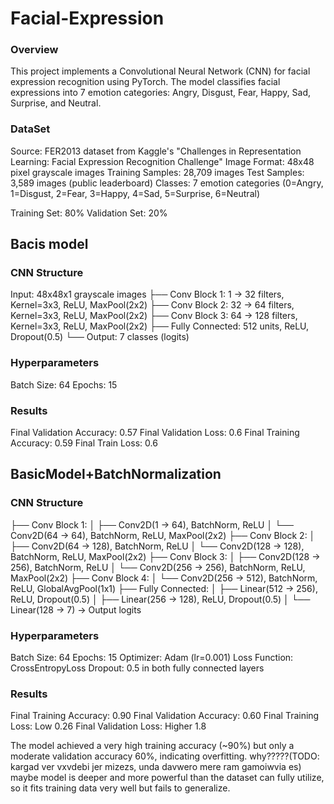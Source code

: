 # Facial-Expression
### Overview
This project implements a Convolutional Neural Network (CNN) for facial expression recognition using PyTorch. The model classifies facial expressions into 7 emotion categories: Angry, Disgust, Fear, Happy, Sad, Surprise, and Neutral.
### DataSet
Source: FER2013 dataset from Kaggle's "Challenges in Representation Learning: Facial Expression Recognition Challenge"
Image Format: 48x48 pixel grayscale images
Training Samples: 28,709 images
Test Samples: 3,589 images (public leaderboard)
Classes: 7 emotion categories (0=Angry, 1=Disgust, 2=Fear, 3=Happy, 4=Sad, 5=Surprise, 6=Neutral)

Training Set: 80%
Validation Set: 20%


## Bacis model
### CNN Structure 
Input: 48x48x1 grayscale images
├── Conv Block 1: 1 → 32 filters, Kernel=3x3, ReLU, MaxPool(2x2)
├── Conv Block 2: 32 → 64 filters, Kernel=3x3, ReLU, MaxPool(2x2)
├── Conv Block 3: 64 → 128 filters, Kernel=3x3, ReLU, MaxPool(2x2)
├── Fully Connected: 512 units, ReLU, Dropout(0.5)
└── Output: 7 classes (logits)

### Hyperparameters
Batch Size: 64
Epochs: 15

### Results
Final Validation Accuracy: 0.57
Final Validation Loss: 0.6
Final Training Accuracy: 0.59
Final Train Loss: 0.6

## BasicModel+BatchNormalization
### CNN Structure
├── Conv Block 1:
│   ├── Conv2D(1 → 64), BatchNorm, ReLU
│   └── Conv2D(64 → 64), BatchNorm, ReLU, MaxPool(2x2)
├── Conv Block 2:
│   ├── Conv2D(64 → 128), BatchNorm, ReLU
│   └── Conv2D(128 → 128), BatchNorm, ReLU, MaxPool(2x2)
├── Conv Block 3:
│   ├── Conv2D(128 → 256), BatchNorm, ReLU
│   └── Conv2D(256 → 256), BatchNorm, ReLU, MaxPool(2x2)
├── Conv Block 4:
│   └── Conv2D(256 → 512), BatchNorm, ReLU, GlobalAvgPool(1x1)
├── Fully Connected:
│   ├── Linear(512 → 256), ReLU, Dropout(0.5)
│   ├── Linear(256 → 128), ReLU, Dropout(0.5)
│   └── Linear(128 → 7) → Output logits

### Hyperparameters
Batch Size: 64
Epochs: 15
Optimizer: Adam (lr=0.001)
Loss Function: CrossEntropyLoss
Dropout: 0.5 in both fully connected layers

### Results
Final Training Accuracy: 0.90
Final Validation Accuracy: 0.60
Final Training Loss: Low 0.26
Final Validation Loss: Higher 1.8

The model achieved a very high training accuracy (~90%) but only a moderate validation accuracy 60%, indicating overfitting.
why?????(TODO: kargad ver vxvdebi jer mizezs, unda davwero mere ram gamoiwvia es) maybe model is deeper and more powerful than the dataset can fully utilize, so it fits training data very well but fails to generalize.
